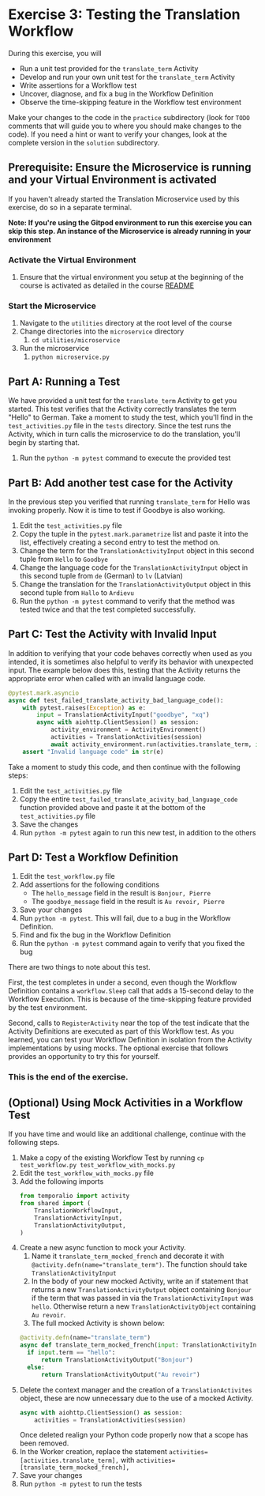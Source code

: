 # Exercise 3: Testing the Translation Workflow
During this exercise, you will

* Run a unit test provided for the `translate_term` Activity
* Develop and run your own unit test for the `translate_term` Activity
* Write assertions for a Workflow test 
* Uncover, diagnose, and fix a bug in the Workflow Definition
* Observe the time-skipping feature in the Workflow test environment

Make your changes to the code in the `practice` subdirectory (look for 
`TODO` comments that will guide you to where you should make changes to 
the code). If you need a hint or want to verify your changes, look at 
the complete version in the `solution` subdirectory.

## Prerequisite: Ensure the Microservice is running and your Virtual Environment is activated
If you haven't already started the Translation Microservice used by this exercise, 
do so in a separate terminal.

**Note: If you're using the Gitpod environment to run this exercise you can
skip this step. An instance of the Microservice is already running in your
environment**

### Activate the Virtual Environment
1. Ensure that the virtual environment you setup at the beginning of the
course is activated as detailed in the course [README](../../README.md#setup-your-python-virtual-environment)

### Start the Microservice
1. Navigate to the `utilities` directory at the root level of the course
2. Change directories into the `microservice` directory
   1. `cd utilities/microservice`
3. Run the microservice
   1. `python microservice.py`

## Part A: Running a Test

We have provided a unit test for the `translate_term` Activity
to get you started. This test verifies that the Activity correctly 
translates the term "Hello" to German. Take a moment to study the 
test, which you'll find in the `test_activities.py` file in the `tests` directory.
Since the test runs the Activity, which in turn calls the microservice to do 
the translation, you'll begin by starting that.
 
1. Run the `python -m pytest` command to execute the provided test

## Part B: Add another test case for the Activity

In the previous step you verified that running `translate_term` for Hello was
invoking properly. Now it is time to test if Goodbye is also working. 

1. Edit the `test_activities.py` file
2. Copy the tuple in the `pytest.mark.parametrize` list and paste it into the 
    list, effectively creating a second entry to test the method on.
3. Change the term for the `TranslationActivityInput` object in this second 
    tuple from `Hello` to `Goodbye` 
4. Change the language code for the `TranslationActivityInput` object in this 
    second tuple from `de` (German) to `lv` (Latvian)
5. Change the translation for the `TranslationActivityOutput` object in this second
    tuple from `Hallo` to `Ardievu`
6. Run the `python -m pytest` command to verify that the method was tested twice
    and that the test completed successfully.

## Part C: Test the Activity with Invalid Input

In addition to verifying that your code behaves correctly when used as 
you intended, it is sometimes also helpful to verify its behavior with 
unexpected input. The example below does this, testing that the Activity 
returns the appropriate error when called with an invalid language code. 

```python
@pytest.mark.asyncio
async def test_failed_translate_activity_bad_language_code():
    with pytest.raises(Exception) as e:
        input = TranslationActivityInput("goodbye", "xq")
        async with aiohttp.ClientSession() as session:
            activity_environment = ActivityEnvironment()
            activities = TranslationActivities(session)
            await activity_environment.run(activities.translate_term, input)
    assert "Invalid language code" in str(e)
```

Take a moment to study this code, and then continue with the 
following steps:

1. Edit the `test_activities.py` file
2. Copy the entire `test_failed_translate_acivity_bad_language_code` function
   provided above and paste it at the bottom of the `test_activities.py` file 
4. Save the changes
5. Run `python -m pytest` again to run this new test, in addition to the others


## Part D: Test a Workflow Definition

1. Edit the `test_workflow.py` file
4. Add assertions for the following conditions
   * The `hello_message` field in the result is `Bonjour, Pierre`
   * The `goodbye_message` field in the result is `Au revoir, Pierre`
5. Save your changes
6. Run `python -m pytest`. This will fail, due to a bug in the Workflow Definition.
7. Find and fix the bug in the Workflow Definition
8. Run the `python -m pytest` command again to verify that you fixed the bug

There are two things to note about this test.

First, the test completes in under a second, even though the Workflow 
Definition contains a `workflow.Sleep` call that adds a 15-second delay 
to the Workflow Execution. This is because of the time-skipping feature
provided by the test environment.

Second, calls to `RegisterActivity` near the top of the test indicate 
that the Activity Definitions are executed as part of this Workflow 
test. As you learned, you can test your Workflow Definition in isolation 
from the Activity implementations by using mocks. The optional exercise 
that follows provides an opportunity to try this for yourself.


### This is the end of the exercise.


## (Optional) Using Mock Activities in a Workflow Test

If you have time and would like an additional challenge, 
continue with the following steps.

1. Make a copy of the existing Workflow Test by running 
    `cp test_workflow.py test_workflow_with_mocks.py`
2. Edit the `test_workflow_with_mocks.py` file
3. Add the following imports 
    ```python
    from temporalio import activity
    from shared import (
        TranslationWorkflowInput,
        TranslationActivityInput,
        TranslationActivityOutput,
    )
    ```
4. Create a new async function to mock your Activity.
    1. Name it `translate_term_mocked_french` and decorate it with 
    `@activity.defn(name="translate_term")`. The function should take `TranslationActivityInput`
    2. In the body of your new mocked Activity, write an if statement that returns
    a new `TranslationActivityOutput` object containing `Bonjour` if the term
    that was passed in via the `TranslationActivityInput` was `hello`. Otherwise
    return a new `TranslationActivityObject` containing `Au revoir`.
    3. The full mocked Activity is shown below:
    ```python
    @activity.defn(name="translate_term")
    async def translate_term_mocked_french(input: TranslationActivityInput):
      if input.term == "hello":
          return TranslationActivityOutput("Bonjour")
      else:
          return TranslationActivityOutput("Au revoir")
    ```
4. Delete the context manager and the creation of a `TranslationActivites` object,
    these are now unnecessary due to the use of a mocked Activity.
    ```python
    async with aiohttp.ClientSession() as session:
        activities = TranslationActivities(session)
    ```
    Once deleted realign your Python code properly now that a scope has been
    removed.
5. In the Worker creation, replace the statement `activities=[activities.translate_term],`
    with `activities=[translate_term_mocked_french],`
6. Save your changes
7. Run `python -m pytest` to run the tests
